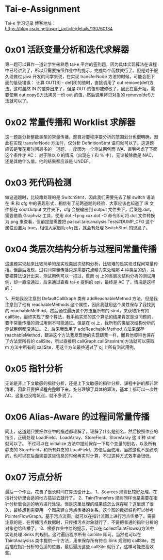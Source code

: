 # Tai-e-Assignment

Tai-e 学习记录
博客地址：https://blog.csdn.net/qsort_/article/details/130760134

# 0x01 活跃变量分析和迭代求解器

第一题可以算作一道让学生来熟悉 tai-e 平台的签到题，因为具体实现算法在课程中已经讲到了，所以只需要按照作业中的提示，完成每个函数就行了。但是对于很久没做过 java 开发的同学来说，在实现 transferNode 方法的时候，可能会犯下面的低级错误：
计算 OUT[B] - def[B]的值时，直接调用了 out.remove(def)方法，这时虽然 IN 的值算出来了，但是 OUT 的值却被修改了，因此在最开始，需要使用 out.copy()方法拷贝一份 out 的值，然后调用拷贝对象的 remove(def)方法就可以了。

# 0x02 常量传播和 Worklist 求解器

这一题是分析整数类型的常量传播，题目对要程序要分析的范围划分也很明确，因此在实现 transferNode 方法时，仅分析 DefinitionStmt 语句就可以了。这道题应该是我花费时间最多的一道题，一度因为一个测试用例而 WA，直到考虑了下面这个条件才 AC：
对于除以 0 的情况（出现在 / 和 % 中），无论被除数是 NAC，还是其他什么值，他的结果都应该是 UNDEF。

# 0x03 死代码检测

做这道题时，比较难处理的是 SwitchStmt，因此我们需要先去了解 switch 语法在 IR 和 cfg 中的表现形式，相信有了前两道题的经验，大家应该也知道了 IR 文件都在 sootOutput 文件夹下，cfg 会被输出到 output 文件夹下，后缀是.dot，需要借助 Graphviz 工具，使用 dot -Tpng xxx.dot -O 命令即可将.dot 文件转换为 png 来查看，但前提是需要把 pascal.taie.analysis.Tests#DUMP_CFG 这个属性设置为 true。相信大家借助 cfg 图，就会有处理 SwitchStmt 的思路了。

# 0x04 类层次结构分析与过程间常量传播

这道题实现起来比较简单的是实现类层次结构分析，比较难的是实现过程间常量传播。但最后发现，过程间常量传播只是需要花点精力来处理那 4 种类型的边，只要把算法设计出来，测试用例可以一把过，反而 oj 上的类层次结构分析的测试用例，却一直没通过，后来通过查看 tai-e 提供的 api，最终是 AC 了，情况是这样的：

1、开始我没注意到 DefaultCallGraph 类有 addReachableMethod 方法，但是我注意到了他有 reachableMethods 这个属性，因此我就用这个属性保存了我找到的 reachableMethod，然后通过遍历这个方法里所有的 stmt，来获取所有的 callSite，最终实现了整个算法，我手动实现的这个算法的结果肯定是没问题的，要不常量传播的测试用例不可能通过。但是在 oj 上，我所有的类层次结构分析的测试用例都没通过。
2、后来我改用了 addReachableMethod 方法来保存 reachableMethod，跟进这个方法我发现他的实现跟我一样，而且他顺带也保存了方法里所有的 callSite，所以直接用 callGraph.callSitesIn(m)方法就可以获取 m 方法中所有的 callSite，用这个方法最终通过了 oj 上所有测试用例。

# 0x05 指针分析

无论是非上下文敏感的指针分析，还是上下文敏感的指针分析，课程中讲的都非常清晰，因此只要把课程完整跟下来，充分理解了具体的算法，基本上都可以一次性 AC，这里也没啥坑点，就不多说了。

# 0x06 Alias-Aware 的过程间常量传播

同上，这道题只要把作业中的描述都理解了，理解了什么是别名，然后按照作业的指引，正确处理 LoadField、LoadArray、StoreField、StoreArray 这 4 种 stmt 就可以了。
不过可以在 initialize 方法中提前保存一下每个变量的别名，以及所有静态的 StoreField，和所有静态的 LoadField，方便后面使用。当然这也不是必须的，也可以在后面需要这些信息的时候再实时计算，不过这种方式效率会很低。

# 0x07 污点分析

最后一个作业，花费了很长时间在算法设计上。
1、Sources 规则比较好处理，在指针分析里合适的地方插进去就行了。
2、TaintTransfers 规则同样也是需要在指针分析里合适的地方进行处理。但是这里处理的结果该怎么保存呢？这里想了很久，最终想到需要用一个图来建立污点传播的关系。这个图的数据结构可以参考 PointerFlowGraph。基于污点流图，就可以在指针流图上进行污点传播了。需要注意的是，在传播污点数据时，只传播污点对象就行了，不要把普通的指针分析的对象也给传播了。
3、根据作业中给的提示，可以在 collectTaintFlows()方法中实现处理 Sinks 的规则。这时遍历程序所有 callSite 即可。当然也可以在 TaintAnalysiss 类中提供一个方法，用来保存所有符合 Sink 规则的 callSite，然后插在指针分析的合适的位置，最后遍历这些 callSite 就行了，这样可能更高效些。

